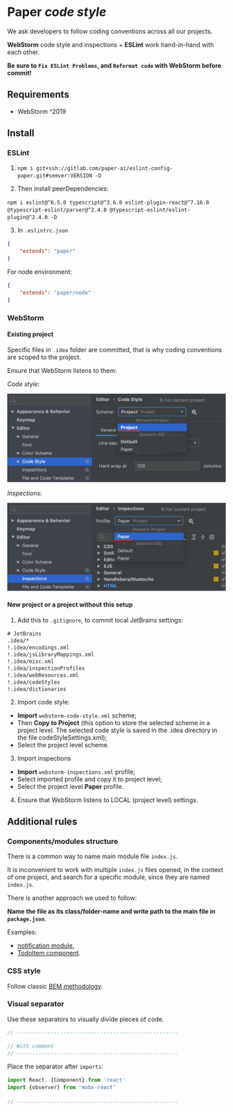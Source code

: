 # Paper _code style_

We ask developers to follow coding conventions across all our projects.

**WebStorm** code style and inspections + **ESLint** work hand-in-hand with each other.

**Be sure to `Fix ESLint Problems`, and `Reformat code` with WebStorm before commit!**

## Requirements
- WebStorm ^2019

## Install

### ESLint

1. `npm i git+ssh://gitlab.com/paper-ai/eslint-config-paper.git#semver:VERSION -D`

2. Then install peerDependencies:

`npm i eslint@^6.5.0 typescript@^3.6.0 eslint-plugin-react@^7.16.0 @typescript-eslint/parser@^2.4.0 @typescript-eslint/eslint-plugin@^2.4.0 -D`

3. In `.eslintrc.json`

```json
{
    "extends": "paper"
}
```

For node environment:

```json
{
    "extends": "paper/node"
}
```

### WebStorm

#### Existing project

Specific files in `.idea` folder are committed, that is why coding conventions are scoped to the project.

Ensure that WebStorm listens to them:

_Code style:_

![Code style](images/1-code-style.png)

_Inspections:_

![Inspections](images/2-inspections.png)

#### New project or a project without this setup

1. Add this to `.gitignore`, to commit local JetBrains settings:

```gitignore
# JetBrains
.idea/*
!.idea/encodings.xml
!.idea/jsLibraryMappings.xml
!.idea/misc.xml
!.idea/inspectionProfiles
!.idea/webResources.xml
!.idea/codeStyles
!.idea/dictionaries
```

2. Import code style:
- **Import** `webstorm-code-style.xml` scheme;
- Then **Copy to Project** (this option to store the selected scheme in a project level.
The selected code style is saved in the .idea directory in the file codeStyleSettings.xml);
- Select the project level scheme.

3. Import inspections
- **Import** `webstorm-inspections.xml` profile;
- Select imported profile and copy it to project level;
- Select the project level **Paper** profile.

4. Ensure that WebStorm listens to LOCAL (project level) settings.

## Additional rules

### Components/modules structure

There is a common way to name main module file `index.js`.

It is inconvenient to work with multiple `index.js` files opened, in the context of one project,
and search for a specific module, since they are named `index.js`.

There is another approach we used to follow:

**Name the file as its class/folder-name and write path to the main file in `package.json`**.

Examples:
- [notification module](./examples/modules/notification), 
- [TodoItem component](./examples/modules/notification).

### CSS style

Follow classic [BEM methodology](https://en.bem.info/methodology/).

### Visual separator

Use these separators to visually divide pieces of code.

```javascript
// ----------------------------------------------------
```

```javascript
// With comment
// ----------------------------------------------------
```

Place the separator after `imports`:

```javascript
import React, {Component} from 'react'
import {observer} from 'mobx-react'

// ----------------------------------------------------
```